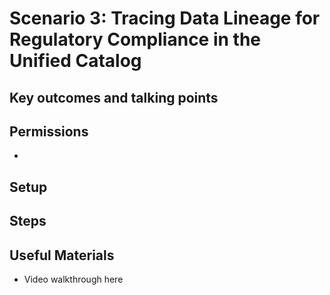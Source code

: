 # Scenario 3: Tracing Data Lineage for Regulatory Compliance in the Unified Catalog

## Key outcomes and talking points

## Permissions
- 

## Setup

## Steps

## Useful Materials
- Video walkthrough here